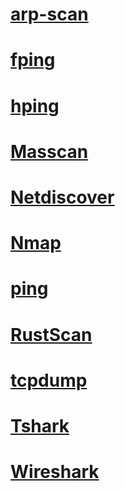 # [arp-scan](arp-scan/README.md)

# [fping](fping/README.md)

# [hping](hping/README.md)

# [Masscan](Masscan/README.md)

# [Netdiscover](Netdiscover/README.md)

# [Nmap](Nmap/README.md)

# [ping](ping/README.md)

# [RustScan](RustScan/README.md)

# [tcpdump](tcpdump/README.md)

# [Tshark](Tshark/README.md)

# [Wireshark](Wireshark/README.md)
